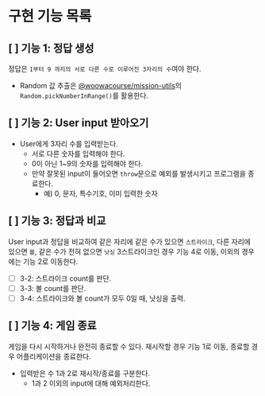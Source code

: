 # **구현 기능 목록**

## [ ] 기능 1: 정답 생성
정답은 `1부터 9 까지의 서로 다른 수로 이루어진 3자리의 수`여야 한다.
- Random 값 추출은 [@woowacourse/mission-utils](https://github.com/woowacourse-projects/javascript-mission-utils#mission-utils)의 `Random.pickNumberInRange()`를 활용한다.

## [ ] 기능 2: User input 받아오기
- User에게 3자리 수를 입력받는다.
  - 서로 다른 숫자를 입력해야 한다.
  - 0이 아닌 1~9의 숫자를 입력해야 한다.
  - 만약 잘못된 input이 들어오면 `throw`문으로 예외를 발생시키고 프로그램을 종료한다.
    - 예) 0, 문자, 특수기호, 이미 입력한 숫자
    
## [ ] 기능 3: 정답과 비교
User input과 정답을 비교하여 같은 자리에 같은 수가 있으면 `스트라이크`, 다른 자리에 있으면 `볼`, 같은 수가 전혀 없으면 `낫싱`
3스트라이크인 경우 기능 4로 이동, 이외의 경우에는 기능 2로 이동한다.
- [ ] 3-2: 스트라이크 count를 판단.
- [ ] 3-3: 볼 count를 판단.
- [ ] 3-4: 스트라이크와 볼 count가 모두 0일 때, 낫싱을 출력.

## [ ] 기능 4: 게임 종료
게임을 다시 시작하거나 완전히 종료할 수 있다.
재시작할 경우 기능 1로 이동, 종료할 경우 어플리케이션을 종료한다.
- 입력받은 수 1과 2로 재시작/종료를 구분한다.
  - 1과 2 이외의 input에 대해 예외처리한다.


